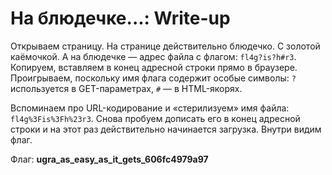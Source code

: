 # На блюдечке...: Write-up

Открываем страницу. На странице действительно блюдечко. С золотой каёмочкой. А на блюдечке — адрес файла с флагом: `fl4g?is?h#r3`. Копируем, вставляем в конец адресной строки прямо в браузере. Проигрываем, поскольку имя флага содержит особые символы: `?` используется в GET-параметрах, `#` — в HTML-якорях.

Вспоминаем про URL-кодирование и «стерилизуем» имя файла: `fl4g%3Fis%3Fh%23r3`. Снова пробуем дописать его в конец адресной строки и на этот раз действительно начинается загрузка. Внутри видим флаг.

Флаг: **ugra_as_easy_as_it_gets_606fc4979a97**
